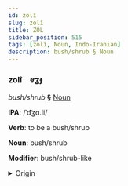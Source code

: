 ```yaml
---
id: zolî
slug: zolî
title: ZOL
sidebar_position: 515
tags: [zolî, Noun, Indo-Iranian]
description: bush/shrub § Noun
---
```


### zolî&emsp;<span kind="abugida">ⱴʓɟ</span>

*bush/shrub* **§** [Noun](../../tags/Noun)

**IPA**: /ˈd͡ʒɑ.li/

**Verb**: to be a bush/shrub

**Noun**: bush/shrub

**Modifier**: bush/shrub-like

<details>
    <summary>Origin</summary>
    Hindi झाड़ी jhāṛī [d͡ʒʱäː.ɽiː]<br/>
    <em>Indo-Iranian Language Family</em>
</details>